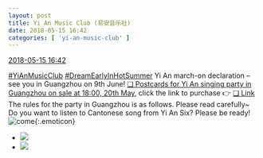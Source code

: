 ```yaml
---
layout: post
title: Yi An Music Club (易安音乐社)
date: 2018-05-15 16:42
categories: [ 'yi-an-music-club' ]
---
```


<div class="weibo-info">
  <a href="https://weibo.com/6094546964/GgM5Jn184">2018-05-15 16:42</a>
</div>

[#YiAnMusicClub](https://weibo.com/p/100808beae2e3e05b17b64f63ebedca39f19b2/super_index) [#DreamEarlyInHotSummer](https://weibo.com/p/1008087f2adb78e0df137f468cbafdcbd0ffcf) Yi An march-on declaration – see you in Guangzhou on 9th June! [❏ Postcards for Yi An singing party in Guangzhou on sale at 18:00, 20th May](http://t.cn/R3air3u), click the link to purchase 👉 [❏ Link](https://www.owhat.cn/shop/shopdetail.html?id=37661)  
The rules for the party in Guangzhou is as follows. Please read carefully~ Do you want to listen to Cantonese song from Yi An Six? Please be ready! ![come](https://img.t.sinajs.cn/t4/appstyle/expression/ext/normal/42/2018new_guolai_org.png){:.emoticon}

<!-- more -->

<ul class="weibo-pic-list-1">
  <li class="weibo-pic">
    <a href="https://wx3.sinaimg.cn/mw690/006Es64Aly1frc46lbr87j31ds77sb2b.jpg"><img src="https://wx3.sinaimg.cn/thumb150/006Es64Aly1frc46lbr87j31ds77sb2b.jpg"/></a>
  </li>
  <li class="weibo-pic">
    <a href="https://wx4.sinaimg.cn/mw690/006Es64Aly1frc46mlw4nj30p0265x6p.jpg"><img src="https://wx4.sinaimg.cn/thumb150/006Es64Aly1frc46mlw4nj30p0265x6p.jpg"/></a>
  </li>
</ul>
